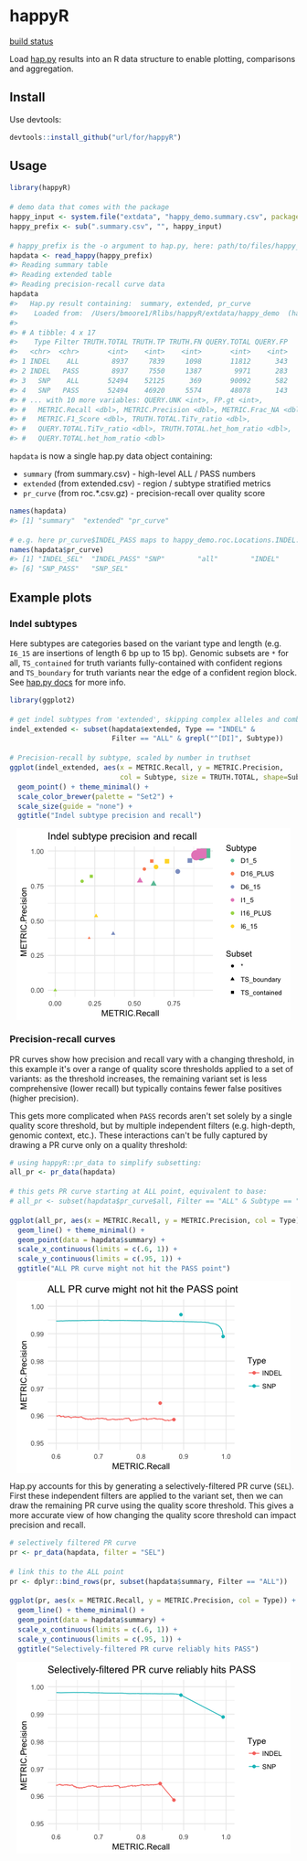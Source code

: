 
happyR
======

[build status](#)

Load [hap.py](https://github.com/Illumina/hap.py) results into an R data structure to enable plotting, comparisons and aggregation.

Install
-------

Use devtools:

``` r
devtools::install_github("url/for/happyR")
```

Usage
-----

``` r
library(happyR)

# demo data that comes with the package
happy_input <- system.file("extdata", "happy_demo.summary.csv", package = "happyR")
happy_prefix <- sub(".summary.csv", "", happy_input)

# happy_prefix is the -o argument to hap.py, here: path/to/files/happy_demo
hapdata <- read_happy(happy_prefix)
#> Reading summary table
#> Reading extended table
#> Reading precision-recall curve data
hapdata
#>   Hap.py result containing:  summary, extended, pr_curve 
#>    Loaded from:  /Users/bmoore1/Rlibs/happyR/extdata/happy_demo  (hap.py version: v0.3.9)
#> 
#> # A tibble: 4 x 17
#>    Type Filter TRUTH.TOTAL TRUTH.TP TRUTH.FN QUERY.TOTAL QUERY.FP
#>   <chr>  <chr>       <int>    <int>    <int>       <int>    <int>
#> 1 INDEL    ALL        8937     7839     1098       11812      343
#> 2 INDEL   PASS        8937     7550     1387        9971      283
#> 3   SNP    ALL       52494    52125      369       90092      582
#> 4   SNP   PASS       52494    46920     5574       48078      143
#> # ... with 10 more variables: QUERY.UNK <int>, FP.gt <int>,
#> #   METRIC.Recall <dbl>, METRIC.Precision <dbl>, METRIC.Frac_NA <dbl>,
#> #   METRIC.F1_Score <dbl>, TRUTH.TOTAL.TiTv_ratio <dbl>,
#> #   QUERY.TOTAL.TiTv_ratio <dbl>, TRUTH.TOTAL.het_hom_ratio <dbl>,
#> #   QUERY.TOTAL.het_hom_ratio <dbl>
```

`hapdata` is now a single hap.py data object containing:

-   `summary` (from summary.csv) - high-level ALL / PASS numbers
-   `extended` (from extended.csv) - region / subtype stratified metrics
-   `pr_curve` (from roc.\*.csv.gz) - precision-recall over quality score

``` r
names(hapdata)
#> [1] "summary"  "extended" "pr_curve"

# e.g. here pr_curve$INDEL_PASS maps to happy_demo.roc.Locations.INDEL.PASS.csv.gz
names(hapdata$pr_curve)
#> [1] "INDEL_SEL"  "INDEL_PASS" "SNP"        "all"        "INDEL"     
#> [6] "SNP_PASS"   "SNP_SEL"
```

Example plots
-------------

### Indel subtypes

Here subtypes are categories based on the variant type and length (e.g. `I6_15` are insertions of length 6 bp up to 15 bp). Genomic subsets are `*` for all, `TS_contained` for truth variants fully-contained with confident regions and `TS_boundary` for truth variants near the edge of a confident region block. See [hap.py docs](https://github.com/Illumina/hap.py/blob/master/doc/happy.md) for more info.

``` r
library(ggplot2)

# get indel subtypes from 'extended', skipping complex alleles and combined
indel_extended <- subset(hapdata$extended, Type == "INDEL" & 
                         Filter == "ALL" & grepl("^[DI]", Subtype))

# Precision-recall by subtype, scaled by number in truthset
ggplot(indel_extended, aes(x = METRIC.Recall, y = METRIC.Precision, 
                           col = Subtype, size = TRUTH.TOTAL, shape=Subset)) +
  geom_point() + theme_minimal() + 
  scale_color_brewer(palette = "Set2") +
  scale_size(guide = "none") +
  ggtitle("Indel subtype precision and recall")
```

<img src="examples/README-indel_subtypes-1.png" style="display: block; margin: auto;" />

### Precision-recall curves

PR curves show how precision and recall vary with a changing threshold, in this example it's over a range of quality score thresholds applied to a set of variants: as the threshold increases, the remaining variant set is less comprehensive (lower recall) but typically contains fewer false positives (higher precision).

This gets more complicated when `PASS` records aren't set solely by a single quality score threshold, but by multiple independent filters (e.g. high-depth, genomic context, etc.). These interactions can't be fully captured by drawing a PR curve only on a quality threshold:

``` r
# using happyR::pr_data to simplify subsetting:
all_pr <- pr_data(hapdata)

# this gets PR curve starting at ALL point, equivalent to base:
# all_pr <- subset(hapdata$pr_curve$all, Filter == "ALL" & Subtype == "*" & Subset == "*")

ggplot(all_pr, aes(x = METRIC.Recall, y = METRIC.Precision, col = Type)) +
  geom_line() + theme_minimal() +
  geom_point(data = hapdata$summary) +
  scale_x_continuous(limits = c(.6, 1)) +
  scale_y_continuous(limits = c(.95, 1)) +
  ggtitle("ALL PR curve might not hit the PASS point")
```

<img src="examples/README-all_pr-1.png" style="display: block; margin: auto;" />

Hap.py accounts for this by generating a selectively-filtered PR curve (`SEL`). First these independent filters are applied to the variant set, then we can draw the remaining PR curve using the quality score threshold. This gives a more accurate view of how changing the quality score threshold can impact precision and recall.

``` r
# selectively filtered PR curve
pr <- pr_data(hapdata, filter = "SEL")

# link this to the ALL point
pr <- dplyr::bind_rows(pr, subset(hapdata$summary, Filter == "ALL"))

ggplot(pr, aes(x = METRIC.Recall, y = METRIC.Precision, col = Type)) +
  geom_line() + theme_minimal() +
  geom_point(data = hapdata$summary) +
  scale_x_continuous(limits = c(.6, 1)) +
  scale_y_continuous(limits = c(.95, 1)) +
  ggtitle("Selectively-filtered PR curve reliably hits PASS")
```

<img src="examples/README-sel_pr-1.png" style="display: block; margin: auto;" />
